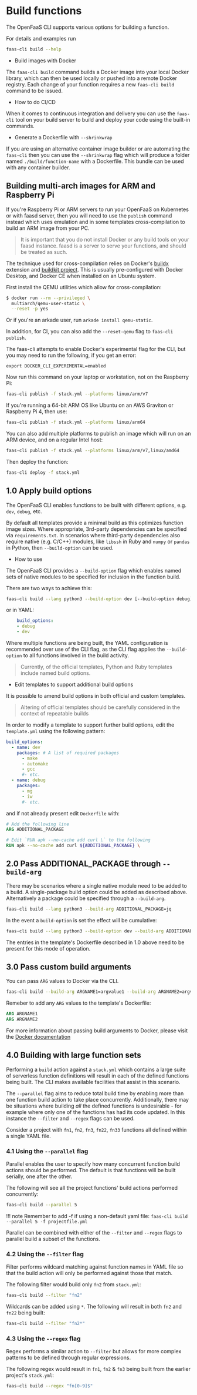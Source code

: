 # Build functions

The OpenFaaS CLI supports various options for building a function.  

For details and examples run 

```bash
faas-cli build --help
```

* Build images with Docker

The `faas-cli build` command builds a Docker image into your local Docker library, which can then be used locally or pushed into a remote Docker registry. Each change of your function requires a new `faas-cli build` command to be issued.

* How to do CI/CD

When it comes to continuous integration and delivery you can use the `faas-cli` tool on your build server to build and deploy your code using the built-in commands. 

* Generate a Dockerfile with `--shrinkwrap`

If you are using an alternative container image builder or are automating the `faas-cli` then you can use the `--shrinkwrap` flag which will produce a folder named `./build/function-name` with a Dockerfile. This bundle can be used with any container builder.

## Building multi-arch images for ARM and Raspberry Pi

If you're Raspberry Pi or ARM servers to run your OpenFaaS on Kubernetes or with faasd server, then you will need to use the `publish` command instead which uses emulation and in some templates cross-compilation to build an ARM image from your PC.

> It is important that you do not install Docker or any build tools on your faasd instance. faasd is a server to serve your functions, and should be treated as such.

The technique used for cross-compilation relies on Docker's [buildx](https://docs.docker.com/buildx/working-with-buildx/) extension and [buildkit project](https://docs.docker.com/develop/develop-images/build_enhancements/). This is usually pre-configured with Docker Desktop, and Docker CE when installed on an Ubuntu system.

First install the QEMU utilities which allow for cross-compilation:

```bash
$ docker run --rm --privileged \
  multiarch/qemu-user-static \
  --reset -p yes
```

Or if you're an arkade user, run `arkade install qemu-static`.

In addition, for CI, you can also add the `--reset-qemu` flag to `faas-cli publish`.

The faas-cli attempts to enable Docker's experimental flag for the CLI, but you may need to run the following, if you get an error:

```
export DOCKER_CLI_EXPERIMENTAL=enabled
```

Now run this command on your laptop or workstation, not on the Raspberry Pi:

```bash
faas-cli publish -f stack.yml --platforms linux/arm/v7
```

If you're running a 64-bit ARM OS like Ubuntu on an AWS Graviton or Raspberry Pi 4, then use:

```bash
faas-cli publish -f stack.yml --platforms linux/arm64
```

You can also add multiple platforms to publish an image which will run on an ARM device, and on a regular Intel host:

```bash
faas-cli publish -f stack.yml --platforms linux/arm/v7,linux/amd64
```

Then deploy the function:

```bash
faas-cli deploy -f stack.yml
```

## 1.0 Apply build options

The OpenFaaS CLI enables functions to be built with different options, e.g. `dev`, `debug`, etc.

By default all templates provide a minimal build as this optimizes function image sizes. Where appropriate, 3rd-party dependencies can be specified via `requirements.txt`. In scenarios where third-party dependencies also require native (e.g. C/C++) modules,
like `libssh` in Ruby and `numpy` or `pandas` in Python, then `--build-option` can be used.

* How to use

The OpenFaaS CLI provides a `--build-option` flag which enables named sets of native modules to be specified for inclusion in the function build.  

There are two ways to achieve this:

```bash
faas-cli build --lang python3 --build-option dev [--build-option debug]
```

or in YAML:

```yaml
    build_options:
    - debug
    - dev
```

Where multiple functions are being built, the YAML configuration is recommended over use of the CLI flag, as the CLI flag applies the `--build-option` to all functions involved in the build activity.

> Currently, of the official templates, Python and Ruby templates include named build options.

* Edit templates to support additional build options

It is possible to amend build options in both official and custom templates.  

> Altering of official templates should be carefully considered in the context of repeatable builds

In order to modify a template to support further build options, edit the `template.yml` using the following pattern:

```yaml
build_options: 
  - name: dev
    packages: # A list of required packages
      - make
      - automake
      - gcc
      #- etc.
  - name: debug
    packages: 
      - mg
      - iw
      #- etc.
```

and if not already present edit `Dockerfile` with:

```dockerfile
# Add the following line
ARG ADDITIONAL_PACKAGE 

# Edit `RUN apk --no-cache add curl \` to the following
RUN apk --no-cache add curl ${ADDITIONAL_PACKAGE} \  

```
## 2.0 Pass ADDITIONAL_PACKAGE through `--build-arg`

There may be scenarios where a single native module need to be added to a build.  A single-package build option could be added as described above.  Alternatively a package could be specified through a `--build-arg`.

```bash
faas-cli build --lang python3 --build-arg ADDITIONAL_PACKAGE=jq
```

In the event a `build-option` is set the effect will be cumulative:

```bash
faas-cli build --lang python3 --build-option dev --build-arg ADDITIONAL_PACKAGE=jq
```

The entries in the template's Dockerfile described in 1.0 above need to be present for this mode of operation.

## 3.0 Pass custom build arguments

You can pass `ARG` values to Docker via the CLI.

```bash
faas-cli build --build-arg ARGNAME1=argvalue1 --build-arg ARGNAME2=argvalue2
``` 

Remeber to add any `ARG` values to the template's Dockerfile:

 ```dockerfile
 ARG ARGNAME1
 ARG ARGNAME2
 ```

 For more information about passing build arguments to Docker, please visit the [Docker documentation](https://docs.docker.com/engine/reference/commandline/build/)

## 4.0 Building with large function sets

Performing a `build` action against a `stack.yml` which contains a large suite of serverless function definitions will result in each of the defined functions being built.  The CLI makes available facilities that assist in this scenario.

The `--parallel` flag aims to reduce total build time by enabling more than one function build action to take place concurrently.  Additionally, there may be situations where building *all* the defined functions is undesirable - for example where only one of the functions has had its code updated.  In this instance the `--filter` and `--regex` flags can be used.

Consider a project with `fn1`, `fn2`, `fn3`, `fn22`, `fn33` functions all defined within a single YAML file.

### 4.1 Using the `--parallel` flag

Parallel enables the user to specify how many concurrent function build actions should be performed.  The default is that functions will be built serially, one after the other.

The following will see all the project functions' build actions performed concurrently:

```bash
faas-cli build --parallel 5
``` 

!!! note
    Remember to add -f if using a non-default yaml file: `faas-cli build --parallel 5 -f projectfile.yml`

Parallel can be combined with either of the `--filter` and `--regex` flags to parallel build a subset of the functions.

### 4.2 Using the `--filter` flag

Filter performs wildcard matching against function names in YAML file so that the build action will only be performed against those that match.

The following filter would build only `fn2` from `stack.yml`:

```bash
faas-cli build --filter "fn2"
``` 
Wildcards can be added using `*`.  The following will result in both `fn2` and `fn22` being built:

```bash
faas-cli build --filter "fn2*"
``` 

### 4.3 Using the `--regex` flag

Regex performs a similar action to `--filter` but allows for more complex patterns to be defined through regular expressions.

The following regex would result in `fn1`, `fn2` & `fn3` being built from the earlier project's `stack.yml`:

```bash
faas-cli build --regex "fn[0-9]$"
```
